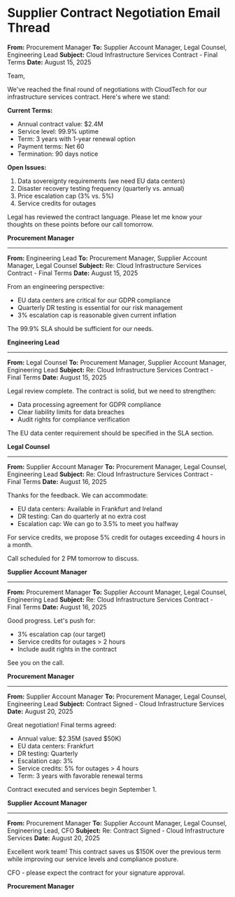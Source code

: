 # Supplier Contract Negotiation Email Thread

**From:** Procurement Manager
**To:** Supplier Account Manager, Legal Counsel, Engineering Lead
**Subject:** Cloud Infrastructure Services Contract - Final Terms
**Date:** August 15, 2025

Team,

We've reached the final round of negotiations with CloudTech for our infrastructure services contract. Here's where we stand:

**Current Terms:**
- Annual contract value: $2.4M
- Service level: 99.9% uptime
- Term: 3 years with 1-year renewal option
- Payment terms: Net 60
- Termination: 90 days notice

**Open Issues:**
1. Data sovereignty requirements (we need EU data centers)
2. Disaster recovery testing frequency (quarterly vs. annual)
3. Price escalation cap (3% vs. 5%)
4. Service credits for outages

Legal has reviewed the contract language. Please let me know your thoughts on these points before our call tomorrow.

**Procurement Manager**

---

**From:** Engineering Lead
**To:** Procurement Manager, Supplier Account Manager, Legal Counsel
**Subject:** Re: Cloud Infrastructure Services Contract - Final Terms
**Date:** August 15, 2025

From an engineering perspective:

- EU data centers are critical for our GDPR compliance
- Quarterly DR testing is essential for our risk management
- 3% escalation cap is reasonable given current inflation

The 99.9% SLA should be sufficient for our needs.

**Engineering Lead**

---

**From:** Legal Counsel
**To:** Procurement Manager, Supplier Account Manager, Engineering Lead
**Subject:** Re: Cloud Infrastructure Services Contract - Final Terms
**Date:** August 15, 2025

Legal review complete. The contract is solid, but we need to strengthen:

- Data processing agreement for GDPR compliance
- Clear liability limits for data breaches
- Audit rights for compliance verification

The EU data center requirement should be specified in the SLA section.

**Legal Counsel**

---

**From:** Supplier Account Manager
**To:** Procurement Manager, Legal Counsel, Engineering Lead
**Subject:** Re: Cloud Infrastructure Services Contract - Final Terms
**Date:** August 16, 2025

Thanks for the feedback. We can accommodate:

- EU data centers: Available in Frankfurt and Ireland
- DR testing: Can do quarterly at no extra cost
- Escalation cap: We can go to 3.5% to meet you halfway

For service credits, we propose 5% credit for outages exceeding 4 hours in a month.

Call scheduled for 2 PM tomorrow to discuss.

**Supplier Account Manager**

---

**From:** Procurement Manager
**To:** Supplier Account Manager, Legal Counsel, Engineering Lead
**Subject:** Re: Cloud Infrastructure Services Contract - Final Terms
**Date:** August 16, 2025

Good progress. Let's push for:

- 3% escalation cap (our target)
- Service credits for outages > 2 hours
- Include audit rights in the contract

See you on the call.

**Procurement Manager**

---

**From:** Supplier Account Manager
**To:** Procurement Manager, Legal Counsel, Engineering Lead
**Subject:** Contract Signed - Cloud Infrastructure Services
**Date:** August 20, 2025

Great negotiation! Final terms agreed:

- Annual value: $2.35M (saved $50K)
- EU data centers: Frankfurt
- DR testing: Quarterly
- Escalation cap: 3%
- Service credits: 5% for outages > 4 hours
- Term: 3 years with favorable renewal terms

Contract executed and services begin September 1.

**Supplier Account Manager**

---

**From:** Procurement Manager
**To:** Supplier Account Manager, Legal Counsel, Engineering Lead, CFO
**Subject:** Re: Contract Signed - Cloud Infrastructure Services
**Date:** August 20, 2025

Excellent work team! This contract saves us $150K over the previous term while improving our service levels and compliance posture.

CFO - please expect the contract for your signature approval.

**Procurement Manager**
